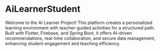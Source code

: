 # AiLearnerStudent
Welcome to the AI Learner Project! This platform creates a personalized learning environment with teacher-guided activities for a structured path. Built with Flutter, Firebase, and Spring Boot, it offers AI-driven recommendations, real-time collaboration, and secure data management, enhancing student engagement and teaching efficiency.
